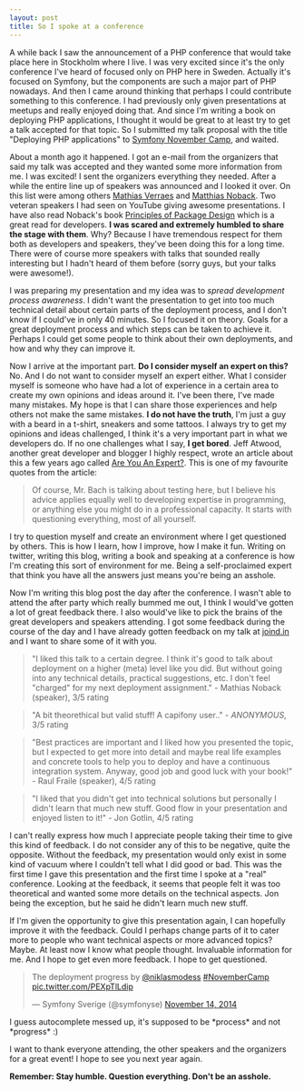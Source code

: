 ```yaml
---
layout: post
title: So I spoke at a conference
---
```


A while back I saw the announcement of a PHP conference that would take place here in Stockholm where I live. I was very excited since it's the only conference I've heard of focused only on PHP here in Sweden. Actually it's focused on Symfony, but the components are such a major part of PHP nowadays. And then I came around thinking that perhaps I could contribute something to this conference. I had previously only given presentations at meetups and really enjoyed doing that. And since I'm writing a book on deploying PHP applications, I thought it would be great to at least try to get a talk accepted for that topic. So I submitted my talk proposal with the title "Deploying PHP applications" to [Symfony November Camp](http://www.symfony.se/november-camp/), and waited.

<!-- more -->

About a month ago it happened. I got an e-mail from the organizers that said my talk was accepted and they wanted some more information from me. I was excited! I sent the organizers everything they needed. After a while the entire line up of speakers was announced and I looked it over. On this list were among others [Mathias Verraes](http://verraes.net/) and [Matthias Noback](http://php-and-symfony.matthiasnoback.nl/). Two veteran speakers I had seen on YouTube giving awesome presentations. I have also read Noback's book [Principles of Package Design](https://leanpub.com/principles-of-php-package-design) which is a great read for developers. **I was scared and extremely humbled to share the stage with them**. Why? Because I have tremendous respect for them both as developers and speakers, they've been doing this for a long time. There were of course more speakers with talks that sounded really interesting but I hadn't heard of them before (sorry guys, but your talks were awesome!).

I was preparing my presentation and my idea was to *spread development process awareness*. I didn't want the presentation to get into too much technical detail about certain parts of the deployment process, and I don't know if I could've in only 40 minutes. So I focused it on theory. Goals for a great deployment process and which steps can be taken to achieve it. Perhaps I could get some people to think about their own deployments, and how and why they can improve it. 

Now I arrive at the important part. **Do I consider myself an expert on this?** No. And I do not want to consider myself an expert either. What I consider myself is someone who have had a lot of experience in a certain area to create my own opinions and ideas around it. I've been there, I've made many mistakes. My hope is that I can share those experiences and help others not make the same mistakes. **I do not have the truth**, I'm just a guy with a beard in a t-shirt, sneakers and some tattoos. I always try to get my opinions and ideas challenged, I think it's a very important part in what we developers do. If no one challenges what I say, **I get bored**. Jeff Atwood, another great developer and blogger I highly respect, wrote an article about this a few years ago called [Are You An Expert?](http://blog.codinghorror.com/are-you-an-expert/). This is one of my favourite quotes from the article:

> Of course, Mr. Bach is talking about testing here, but I believe his advice applies equally well to developing expertise in programming, or anything else you might do in a professional capacity. It starts with questioning everything, most of all yourself.

I try to question myself and create an environment where I get questioned by others. This is how I learn, how I improve, how I make it fun. Writing on twitter, writing this blog, writing a book and speaking at a conference is how I'm creating this sort of environment for me. Being a self-proclaimed expert that think you have all the answers just means you're being an asshole.

Now I'm writing this blog post the day after the conference. I wasn't able to attend the after party which really bummed me out, I think I would've gotten a lot of great feedback there. I also would've like to pick the brains of the great developers and speakers attending. I got some feedback during the course of the day and I have already gotten feedback on my talk at [joind.in](https://joind.in/12540) and I want to share some of it with you.

> "I liked this talk to a certain degree. I think it's good to talk about deployment on a higher (meta) level like you did. But without going into any technical details, practical suggestions, etc. I don't feel "charged" for my next deployment assignment." - Mathias Noback (speaker), 3/5 rating


> "A bit theorethical but valid stuff! A capifony user.." - *ANONYMOUS*, 3/5 rating


> "Best practices are important and I liked how you presented the topic, but I expected to get more into detail and maybe real life examples and concrete tools to help you to deploy and have a continuous integration system. Anyway, good job and good luck with your book!" - Raul Fraile (speaker), 4/5 rating

> "I liked that you didn't get into technical solutions but personally I didn't learn that much new stuff. Good flow in your presentation and enjoyed listen to it!" - Jon Gotlin, 4/5 rating

I can't really express how much I appreciate people taking their time to give this kind of feedback. I do not consider any of this to be negative, quite the opposite. Without the feedback, my presentation would only exist in some kind of vacuum where I couldn't tell what I did good or bad. This was the first time I gave this presentation and the first time I spoke at a "real" conference. Looking at the feedback, it seems that people felt it was too theoretical and wanted some more details on the technical aspects. Jon being the exception, but he said he didn't learn much new stuff.

If I'm given the opportunity to give this presentation again, I can hopefully improve it with the feedback. Could I perhaps change parts of it to cater more to people who want technical aspects or more advanced topics? Maybe. At least now I know what people thought. Invaluable information for me. And I hope to get even more feedback. I hope to get questioned.

<blockquote class="twitter-tweet" lang="en"><p>The deployment progress by <a href="https://twitter.com/niklasmodess">@niklasmodess</a> <a href="https://twitter.com/hashtag/NovemberCamp?src=hash">#NovemberCamp</a> <a href="http://t.co/PEXpTlLdip">pic.twitter.com/PEXpTlLdip</a></p>&mdash; Symfony Sverige (@symfonyse) <a href="https://twitter.com/symfonyse/status/533213303074750464">November 14, 2014</a></blockquote>
<script async src="//platform.twitter.com/widgets.js" charset="utf-8"></script>
I guess autocomplete messed up, it's supposed to be *process* and not *progress* :)

I want to thank everyone attending, the other speakers and the organizers for a great event! I hope to see you next year again.

**Remember: Stay humble. Question everything. Don't be an asshole.**